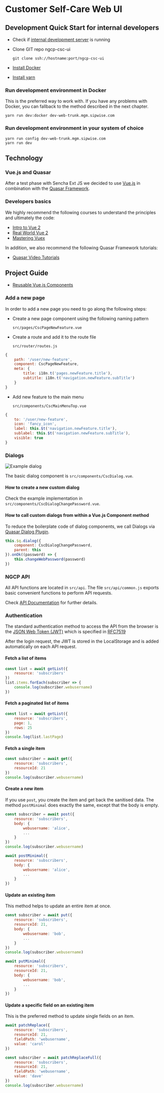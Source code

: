 # Customer Self-Care Web UI

## Development Quick Start for internal developers

* Check if [internal development server](https://dev-web-trunk.mgm.sipwise.com/) is running
* Clone GIT repo ngcp-csc-ui

    `git clone ssh://hostname:port/ngcp-csc-ui`

* [Install Docker](https://docs.docker.com/get-docker)
* [Install yarn](https://yarnpkg.com/getting-started/install)

### Run development environment in Docker

This is the preferred way to work with.
If you have any problems with Docker,
you can fallback to the method described
in the next chapter.

```shell script
yarn run dev:docker dev-web-trunk.mgm.sipwise.com
```

### Run development environment in your system of choice

```shell script
yarn run config dev-web-trunk.mgm.sipwise.com
yarn run dev
```

## Technology

### Vue.js and Quasar

After a test phase with Sencha Ext JS we decided to use
[Vue.js](https://vuejs.org) in combination with the [Quasar Framework](https://quasar.dev).

### Developers basics

We highly recommend the following courses to understand the
principles and ultimately the code:

* [Intro to Vue 2](https://www.vuemastery.com/courses/intro-to-vue-js/vue-instance)
* [Real World Vue 2](https://www.vuemastery.com/courses/real-world-vue-js/real-world-intro)
* [Mastering Vuex](https://www.vuemastery.com/courses/mastering-vuex/success-error-notifications)

In addition, we also recommend the following Quasar Framework tutorials:

* [Quasar Video Tutorials](https://quasar.dev/video-tutorials)

## Project Guide

* [Reusable Vue.js Components](doc/COMPONENTS.md)

### Add a new page

In order to add a new page you need to go along the following steps:

* Create a new page component using the following naming pattern

    `src/pages/CscPageNewFeature.vue`

* Create a route and add it to the route file

    `src/router/routes.js`

```javascript
{
    path: '/user/new-feature',
    component: CscPageNewFeature,
    meta: {
        title: i18n.t('pages.newFeature.title'),
        subtitle: i18n.t('navigation.newFeature.subTitle')
    }
}
```

* Add new feature to the main menu

    `src/components/CscMainMenuTop.vue`

```javascript
{
    to: '/user/new-feature',
    icon: 'fancy_icon',
    label: this.$t('navigation.newFeature.title'),
    sublabel: this.$t('navigation.newFeature.subTitle'),
    visible: true
}
```

### Dialogs

![Example dialog](doc/images/dialog.png)

The basic dialog component is `src/components/CscDialog.vue`.

#### How to create a new custom dialog

Check the example implementation in `src/components/CscDialogChangePassword.vue`.

#### How to call custom dialogs from within a Vue.js Component method

To reduce the boilerplate code of dialog components, we call Dialogs
via [Quasar Dialog Plugin](https://quasar.dev/quasar-plugins/dialog).

```javascript
this.$q.dialog({
    component: CscDialogChangePassword,
    parent: this
}).onOk((password) => {
    this.changeWebPassword(password)
})
```

### NGCP API

All API functions are located in `src/api`. The file `src/api/common.js`
exports basic convenient functions to perform API requests.

Check [API Documentation](https://dev-web-trunk.mgm.sipwise.com:1443/api) for further details.

### Authentication

The standard authentication method to access the API from the browser is the [JSON Web Token (JWT)](https://jwt.io) which is specified in [RFC7519](https://tools.ietf.org/html/rfc7519)

After the login request, the JWT is stored in the LocalStorage and is added automatically on each API request.

#### Fetch a list of items

```javascript
const list = await getList({
    resource: 'subscribers'
})
list.items.forEach(subscriber => {
    console.log(subscriber.webusername)
})
```

#### Fetch a paginated list of items

```javascript
const list = await getList({
    resource: 'subscribers',
    page: 1,
    rows: 25
})
console.log(list.lastPage)
```

#### Fetch a single item
```javascript
const subscriber = await get({
    resource: 'subscribers',
    resourceId: 21
})
console.log(subscriber.webusername)
```

#### Create a new item

If you use `post`, you create the
item and get back the sanitised data.
The method `postMinimal` does exactly
the same, except that the body is empty.

```javascript
const subscriber = await post({
    resource: 'subscribers',
    body: {
        webusername: 'alice',
        ...
    }
})
console.log(subscriber.webusername)
```
```javascript
await postMinimal({
    resource: 'subscribers',
    body: {
        webusername: 'alice',
        ...
    }
})
```

#### Update an existing item

This method helps to update an entire item at once.

```javascript
const subscriber = await put({
    resource: 'subscribers',
    resourceId: 21,
    body: {
        webusername: 'bob',
        ...
    }
})
console.log(subscriber.webusername)
```
```javascript
await putMinimal({
    resource: 'subscribers',
    resourceId: 21,
    body: {
        webusername: 'bob',
        ...
    }
})
```

#### Update a specific field on an existing item

This is the preferred method to update single fields on an item.

```javascript
await patchReplace({
    resource: 'subscribers',
    resourceId: 21,
    fieldPath: 'webusername',
    value: 'carol'
})
```
```javascript
const subscriber = await patchReplaceFull({
    resource: 'subscribers',
    resourceId: 21,
    fieldPath: 'webusername',
    value: 'dave'
})
console.log(subscriber.webusername)
